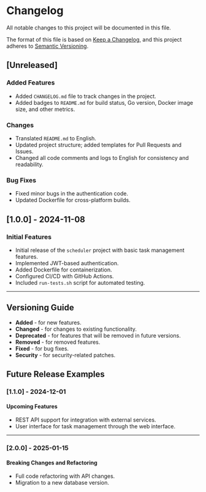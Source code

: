 # Changelog

All notable changes to this project will be documented in this file.

The format of this file is based on [Keep a Changelog](https://keepachangelog.com/en/1.0.0/),
and this project adheres to [Semantic Versioning](https://semver.org/spec/v2.0.0.html).

## [Unreleased]

### Added Features

- Added `CHANGELOG.md` file to track changes in the project.
- Added badges to `README.md` for build status, Go version, Docker image size, and other metrics.

### Changes

- Translated `README.md` to English.
- Updated project structure; added templates for Pull Requests and Issues.
- Changed all code comments and logs to English for consistency and readability.

### Bug Fixes

- Fixed minor bugs in the authentication code.
- Updated Dockerfile for cross-platform builds.

## [1.0.0] - 2024-11-08

### Initial Features

- Initial release of the `scheduler` project with basic task management features.
- Implemented JWT-based authentication.
- Added Dockerfile for containerization.
- Configured CI/CD with GitHub Actions.
- Included `run-tests.sh` script for automated testing.

---

## Versioning Guide

- **Added** - for new features.
- **Changed** - for changes to existing functionality.
- **Deprecated** - for features that will be removed in future versions.
- **Removed** - for removed features.
- **Fixed** - for bug fixes.
- **Security** - for security-related patches.

## Future Release Examples

### [1.1.0] - 2024-12-01

#### Upcoming Features

- REST API support for integration with external services.
- User interface for task management through the web interface.

---

### [2.0.0] - 2025-01-15

#### Breaking Changes and Refactoring

- Full code refactoring with API changes.
- Migration to a new database version.
